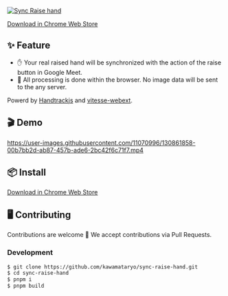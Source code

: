 <a href="https://chrome.google.com/webstore/detail/sync-raise-a-hand/pimhkdcdgmedijjnjeagagnnddgbcnkm"><img src="https://user-images.githubusercontent.com/11070996/130786978-6f0b821d-3da4-45b1-bae7-2b27644e2bc7.png" alt="Sync Raise hand"></a>

[Download in Chrome Web Store](https://chrome.google.com/webstore/detail/sync-raise-a-hand/pimhkdcdgmedijjnjeagagnnddgbcnkm)

## ✨ Feature

- ✋ Your real raised hand will be synchronized with the action of the raise button in Google Meet.
- 🔐 All processing is done within the browser. No image data will be sent to the any server.

Powerd by [Handtrackjs](https://github.com/victordibia/handtrack.js/) and [vitesse-webext](https://github.com/antfu/vitesse-webext).

## 🎬 Demo

https://user-images.githubusercontent.com/11070996/130861858-00b7bb2d-ab87-457b-ade6-2bc42f6c71f7.mp4

## 📦 Install

[Download in Chrome Web Store](https://chrome.google.com/webstore/detail/sync-raise-a-hand/pimhkdcdgmedijjnjeagagnnddgbcnkm?hl=ja&authuser=1)

## 🖥 Contributing
Contributions are welcome 🎉
We accept contributions via Pull Requests.

### Development

```bash
$ git clone https://github.com/kawamataryo/sync-raise-hand.git
$ cd sync-raise-hand
$ pnpm i
$ pnpm build
```

